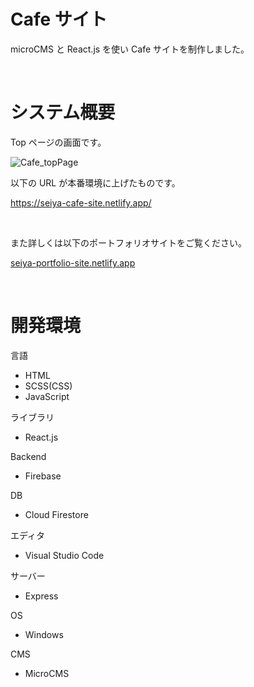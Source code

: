 # Cafe サイト

microCMS と React.js を使い Cafe サイトを制作しました。

<br>

# システム概要

Top ページの画面です。

![Cafe_topPage](https://github.com/ookuraseiya/cafe/assets/79490150/0cf09729-1425-4548-b3e5-2c0d181f72cc)

以下の URL が本番環境に上げたものです。

https://seiya-cafe-site.netlify.app/

<br>

また詳しくは以下のポートフォリオサイトをご覧ください。

[seiya-portfolio-site.netlify.app](https://seiya-portfolio-site.netlify.app)

<br>

# 開発環境

言語

- HTML
- SCSS(CSS)
- JavaScript

ライブラリ

- React.js

Backend

- Firebase

DB

- Cloud Firestore

エディタ

- Visual Studio Code

サーバー

- Express

OS

- Windows

CMS

- MicroCMS
